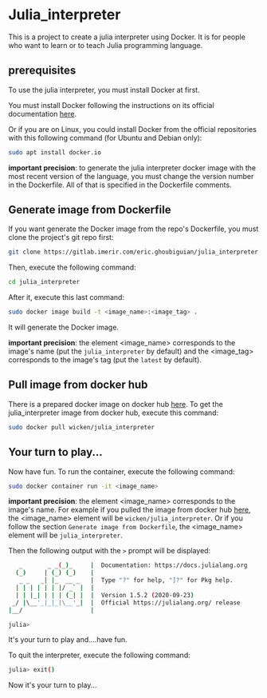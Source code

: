 # Julia_interpreter

This is a project to create a julia interpreter using Docker.
It is for people who want to learn or to teach Julia programming language.

## prerequisites

To use the julia interpreter, you must install Docker at first.

You must install Docker following the instructions on its official documentation [here](https://docs.docker.com/get-docker/).

Or if you are on Linux, you could install Docker from the official repositories with this following command (for Ubuntu and Debian only):

```bash
sudo apt install docker.io
```
__important precision__: to generate the julia interpreter docker image with the most recent version of the language, you must change the version number in the Dockerfile. All of that is specified in the Dockerfile comments.

## Generate image from Dockerfile

If you want generate the Docker image from the repo's Dockerfile, you must clone the project's git repo first:

```bash
git clone https://gitlab.imerir.com/eric.ghoubiguian/julia_interpreter
```
Then, execute the following command:

```bash
cd julia_interpreter
```
After it, execute this last command:

```bash
sudo docker image build -t <image_name>:<image_tag> .
```
It will generate the Docker image.

__important precision__: the element <image_name> corresponds to the image's name (put the `julia_interpreter` by default) and the <image_tag> corresponds to the image's tag (put the `latest` by default).

## Pull image from docker hub

There is a prepared docker image on docker hub [here](https://hub.docker.com/r/wicken/julia_interpreter).
To get the julia_interpreter image from docker hub, execute this command:

```bash
sudo docker pull wicken/julia_interpreter
```
## Your turn to play...

Now have fun.
To run the container, execute the following command:

```bash
sudo docker container run -it <image_name>
```
__important precision__: the element <image_name> corresponds to the image's name.
For example if you pulled the image from docker hub [here](https://hub.docker.com/r/wicken/julia_interpreter), the <image_name> element will be `wicken/julia_interpreter`.
Or if you follow the section `Generate image from Dockerfile`, the <image_name> element will be `julia_interpreter`.

Then the following output with the `>` prompt will be displayed:

```bash
   _       _ _(_)_     |  Documentation: https://docs.julialang.org
  (_)     | (_) (_)    |
   _ _   _| |_  __ _   |  Type "?" for help, "]?" for Pkg help.
  | | | | | | |/ _` |  |
  | | |_| | | | (_| |  |  Version 1.5.2 (2020-09-23)
 _/ |\__'_|_|_|\__'_|  |  Official https://julialang.org/ release
|__/                   |

julia>
```
It's your turn to play and....have fun.

To quit the interpreter, execute the following command:

```bash
julia> exit()
```
Now it's your turn to play...
